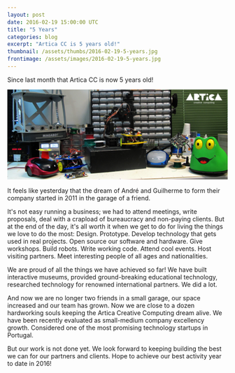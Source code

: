 ```yaml
---
layout: post
date: 2016-02-19 15:00:00 UTC
title: "5 Years"
categories: blog
excerpt: "Artica CC is 5 years old!"
thumbnail: /assets/thumbs/2016-02-19-5-years.jpg
frontimage: /assets/images/2016-02-19-5-years.jpg
---
```


Since last month that Artica CC is now 5 years old!

![](/assets/images/2016-02-19-5-years.jpg)

It feels like yesterday that the dream of André and Guilherme to form their company started in 2011 in the garage of a friend.

It's not easy running a business; we had to attend meetings, write proposals, deal with a crapload of bureaucracy and non-paying clients. But at the end of the day, it's all worth it when we get to do for living the things we love to do the most: Design. Prototype. Develop technology that gets used in real projects. Open source our software and hardware. Give workshops. Build robots. Write working code. Attend cool events. Host visiting partners. Meet interesting people of all ages and nationalities.

We are proud of all the things we have achieved so far! We have built interactive museums, provided ground-breaking educational technology, researched technology for renowned international partners. We did a lot.

And now we are no longer two friends in a small garage, our space increased and our team has grown. Now we are close to a dozen hardworking souls keeping the Artica Creative Computing dream alive. We have been recently evaluated as small-medium company excellency growth. Considered one of the most promising technology startups in Portugal.

But our work is not done yet. We look forward to keeping building the best we can for our partners and clients. Hope to achieve our best activity year to date in 2016!